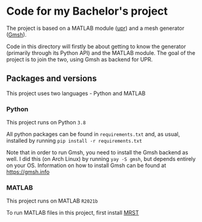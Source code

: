 # Code for my Bachelor's project
The project is based on a MATLAB module ([upr](https://www.sintef.no/projectweb/mrst/modules/upr/)) and a mesh generator ([Gmsh](https://gmsh.info)).

Code in this directory will firstly be about getting to know the generator (primarily through its Python API) and the MATLAB module. The goal of the project is to join the two, using Gmsh as backend for UPR.

## Packages and versions
This project uses two languages - Python and MATLAB

### Python
This project runs on Python `3.8`

All python packages can be found in `requirements.txt` and, as usual, installed by running `pip install -r requirements.txt`

Note that in order to run Gmsh, you need to install the Gmsh backend as well. I did this (on Arch Linux) by running `yay -S gmsh`, but depends entirely on your OS. Information on how to install Gmsh can be found at https://gmsh.info

### MATLAB
This project runs on MATLAB `R2021b`

To run MATLAB files in this project, first install [MRST](https://www.sintef.no/projectweb/mrst/)
